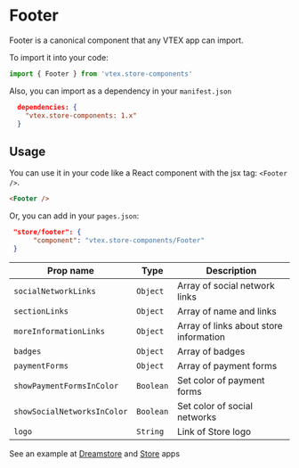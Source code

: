 # Footer

Footer is a canonical component that any VTEX app can import.

To import it into your code:

```js
import { Footer } from 'vtex.store-components'
```
Also, you can import as a dependency in your `manifest.json`
```json
  dependencies: {
    "vtex.store-components: 1.x"
  }
```

## Usage

You can use it in your code like a React component with the jsx tag: `<Footer />`.

```html
<Footer />
```

Or, you can add in your `pages.json`: 
```json
 "store/footer": {
      "component": "vtex.store-components/Footer"
 }
```

| Prop name                          | Type       | Description                                       |
| ---------------------------------- | ---------- | ------------------------------------------------- |
| `socialNetworkLinks`               | `Object`   | Array of social network links                     |
| `sectionLinks`                     | `Object`   | Array of name and links                           |
| `moreInformationLinks`             | `Object`   | Array of links about store information            |
| `badges`                           | `Object`   | Array of badges                                   |
| `paymentForms`                     | `Object`   | Array of payment forms                            |
| `showPaymentFormsInColor`          | `Boolean`  | Set color of payment forms                        |
| `showSocialNetworksInColor`        | `Boolean`  | Set color of social networks                      |
| `logo`                             | `String`   | Link of Store logo                                |

See an example at [Dreamstore](https://github.com/vtex-apps/dreamstore-theme/blob/master/pages/pages.json#L24) and [Store](https://github.com/vtex-apps/store/blob/master/react/StoreTemplate.js#L16) apps
